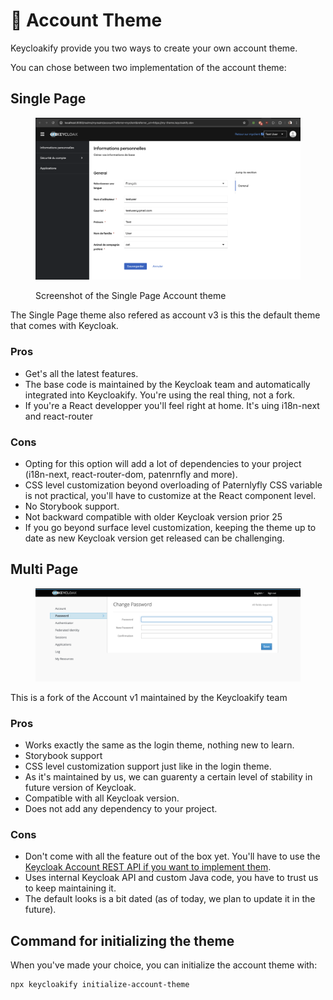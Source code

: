 # 👤 Account Theme

Keycloakify provide you two ways to create your own account theme. &#x20;

You can chose between two implementation of the account theme:

## Single Page

<figure><img src=".gitbook/assets/image.png" alt=""><figcaption><p>Screenshot of the Single Page Account theme</p></figcaption></figure>

The Single Page theme also refered as account v3 is this the default theme that comes with Keycloak.

### Pros

* Get's all the latest features.
* The base code is maintained by the Keycloak team and automatically integrated into Keycloakify. You're using the real thing, not a fork.
* If you're a React developper you'll feel right at home. It's uing i18n-next and react-router

### Cons

* Opting for this option will add a lot of dependencies to your project (i18n-next, react-router-dom, patenrnfly and more).
* CSS level customization beyond overloading of Paternlyfly CSS variable is not practical, you'll have to customize at the React component level.
* No Storybook support.
* Not backward compatible with older Keycloak version prior 25
* If you go beyond surface level customization, keeping the theme up to date as new Keycloak version get released can be challenging.  &#x20;

## Multi Page

<figure><img src=".gitbook/assets/image (1).png" alt=""><figcaption></figcaption></figure>

This is a fork of the Account v1 maintained by the Keycloakify team

### Pros

* Works exactly the same as the login theme, nothing new to learn.
* Storybook support
* CSS level customization support just like in the login theme.
* As it's maintained by us, we can guarenty a certain level of stability in future version of Keycloak.
* Compatible with all Keycloak version.
* Does not add any dependency to your project.

### Cons

* Don't come with all the feature out of the box yet. You'll have to use the [Keycloak Account REST API if you want to implement them](account-rest-api.md). &#x20;
* Uses internal Keycloak API and custom Java code, you have to trust us to keep maintaining it.
* The default looks is a bit dated (as of today, we plan to update it in the future). &#x20;

## Command for initializing the theme

When you've made your choice, you can initialize the account theme with:

```bash
npx keycloakify initialize-account-theme
```
